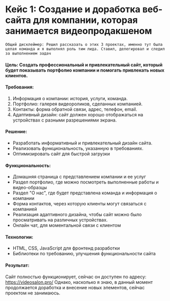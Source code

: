 # Кейс 1: Создание и доработка веб-сайта для компании, которая занимается видеопродакшеном
    Общий дисклеймер: Решил рассказать о этих 3 проектах, именно тут была целая команда и я выполнял роль тим лида. Ставил, делегировал и следил за выполнением задач

#### Цель: Создать профессиональный и привлекательный сайт, который будет показывать портфолио компании и помогать привлекать новых клиентов.
#### Требования:
1.	Информация о компании: история, услуги, команда.
2.	Портфолио: галерея видеороликов, сделанных компанией.
3.	Контакты: форма обратной связи, адрес, телефон, email.
4.	Адаптивный дизайн: сайт должен хорошо отображаться на устройствах с разными разрешениями экрана.

#### Решение:
*	Разработать информативный и привлекательный дизайн сайта.
*	Реализовать функциональность, указанную в требованиях.
*	Оптимизировать сайт для быстрой загрузки 
#### Функциональность:
*	Домашняя страница с представлением компании и ее услуг
*	Раздел портфолио, где можно посмотреть выполненные работы и видео-образцы
*	Раздел "О нас", где будет представлена команда и информация о компании
*	Форма контактов, через которую клиенты могут связаться с компанией
*	Реализация адаптивного дизайна, чтобы сайт можно было просматривать на различных устройствах.
*	Онлайн чат, для моментальной связи с клиентом
#### Технологии:
*	HTML, CSS, JavaScript для фронтенд разработки
*	Библиотеки по требованию, улучшения функциональности сайта
#### Результат: 
Сайт полностью функционирует, сейчас он доступен по адресу: https://videosalon.pro/
Однако, насколько я знаю, в данный момент продолжается доработка и внесение новых элементов, сейчас проектом не занимаюсь.
